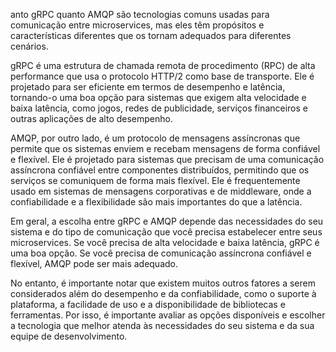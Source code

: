 anto gRPC quanto AMQP são tecnologias comuns usadas para comunicação entre microservices, mas eles têm propósitos e características diferentes que os tornam adequados para diferentes cenários.

gRPC é uma estrutura de chamada remota de procedimento (RPC) de alta performance que usa o protocolo HTTP/2 como base de transporte. Ele é projetado para ser eficiente em termos de desempenho e latência, tornando-o uma boa opção para sistemas que exigem alta velocidade e baixa latência, como jogos, redes de publicidade, serviços financeiros e outras aplicações de alto desempenho.

AMQP, por outro lado, é um protocolo de mensagens assíncronas que permite que os sistemas enviem e recebam mensagens de forma confiável e flexível. Ele é projetado para sistemas que precisam de uma comunicação assíncrona confiável entre componentes distribuídos, permitindo que os serviços se comuniquem de forma mais flexível. Ele é frequentemente usado em sistemas de mensagens corporativas e de middleware, onde a confiabilidade e a flexibilidade são mais importantes do que a latência.

Em geral, a escolha entre gRPC e AMQP depende das necessidades do seu sistema e do tipo de comunicação que você precisa estabelecer entre seus microservices. Se você precisa de alta velocidade e baixa latência, gRPC é uma boa opção. Se você precisa de comunicação assíncrona confiável e flexível, AMQP pode ser mais adequado.

No entanto, é importante notar que existem muitos outros fatores a serem considerados além do desempenho e da confiabilidade, como o suporte à plataforma, a facilidade de uso e a disponibilidade de bibliotecas e ferramentas. Por isso, é importante avaliar as opções disponíveis e escolher a tecnologia que melhor atenda às necessidades do seu sistema e da sua equipe de desenvolvimento.